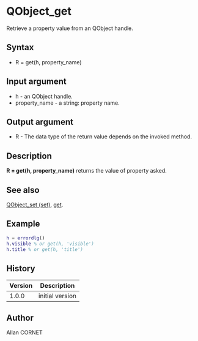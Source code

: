 

# QObject_get

Retrieve a property value from an QObject handle.

## Syntax

- R = get(h, property_name)

## Input argument

 - h - an QObject handle.
 - property_name - a string: property name.

## Output argument

 - R - The data type of the return value depends on the invoked method.

## Description


  <p><b>R = get(h, property_name)</b> returns the value of property asked.</p>


## See also

[QObject_set (set)](QObject_set.md), [get](../handle/get.md).
## Example

```matlab
h = errordlg()
h.visible % or get(h, 'visible')
h.title % or get(h, 'title')
```

## History

|Version|Description|
|------|------|
|1.0.0|initial version|


## Author

Allan CORNET



